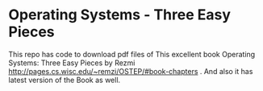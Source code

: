 # Operating Systems - Three Easy Pieces

This repo has code to download pdf files of This excellent book Operating Systems: Three Easy Pieces by Rezmi
http://pages.cs.wisc.edu/~remzi/OSTEP/#book-chapters . And also it has latest version of the Book as well.
